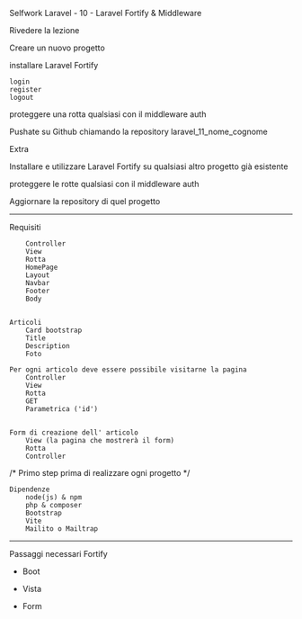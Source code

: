 Selfwork Laravel - 10 - Laravel Fortify & Middleware

Rivedere la lezione 

Creare un nuovo progetto 

installare Laravel Fortify

    login 
    register 
    logout 

proteggere una rotta qualsiasi con il middleware auth 


Pushate su Github chiamando la repository laravel_11_nome_cognome


Extra 

Installare e utilizzare Laravel Fortify su qualsiasi altro progetto già esistente

proteggere le rotte qualsiasi con il middleware auth

Aggiornare la repository di quel progetto

_________________________________________________________________________________________

Requisiti

        Controller
        View
        Rotta
        HomePage
        Layout
        Navbar
        Footer
        Body
        
        
    Articoli
        Card bootstrap
        Title
        Description
        Foto

    Per ogni articolo deve essere possibile visitarne la pagina
        Controller
        View
        Rotta
        GET
        Parametrica ('id')
        

    Form di creazione dell' articolo
        View (la pagina che mostrerà il form)
        Rotta
        Controller

   /* Primo step prima di realizzare ogni progetto */

    Dipendenze
        node(js) & npm
        php & composer
        Bootstrap
        Vite
        Mailito o Mailtrap

_______________________________________________________________________________

Passaggi necessari Fortify

- Boot

- Vista

- Form
                        


                        

